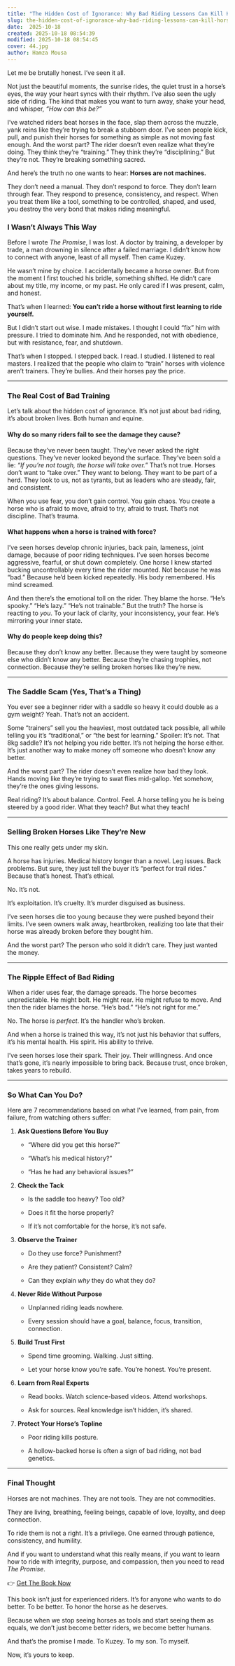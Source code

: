 ```yaml
---
title: "The Hidden Cost of Ignorance: Why Bad Riding Lessons Can Kill Horses and Hurt People"
slug: the-hidden-cost-of-ignorance-why-bad-riding-lessons-can-kill-horses-and-hurt-people
date:  2025-10-18
created: 2025-10-18 08:54:39
modified: 2025-10-18 08:54:45
cover: 44.jpg
author: Hamza Mousa
---
```



Let me be brutally honest. I’ve seen it all.



Not just the beautiful moments, the sunrise rides, the quiet trust in a horse’s eyes, the way your heart syncs with their rhythm. I’ve also seen the ugly side of riding. The kind that makes you want to turn away, shake your head, and whisper, *“How can this be?”*



I’ve watched riders beat horses in the face, slap them across the muzzle, yank reins like they’re trying to break a stubborn door. I’ve seen people kick, pull, and punish their horses for something as simple as not moving fast enough. And the worst part? The rider doesn’t even realize what they’re doing. They think they’re “training.” They think they’re “disciplining.” But they’re not. They’re breaking something sacred.



And here’s the truth no one wants to hear: **Horses are not machines.**



They don’t need a manual. They don’t respond to force. They don’t learn through fear. They respond to presence, consistency, and respect. When you treat them like a tool, something to be controlled, shaped, and used, you destroy the very bond that makes riding meaningful.



### I Wasn’t Always This Way



Before I wrote *The Promise*, I was lost. A doctor by training, a developer by trade, a man drowning in silence after a failed marriage. I didn’t know how to connect with anyone, least of all myself. Then came Kuzey.



He wasn’t mine by choice. I accidentally became a horse owner. But from the moment I first touched his bridle, something shifted. He didn’t care about my title, my income, or my past. He only cared if I was present, calm, and honest.



That’s when I learned: **You can’t ride a horse without first learning to ride yourself.**



But I didn’t start out wise. I made mistakes. I thought I could “fix” him with pressure. I tried to dominate him. And he responded, not with obedience, but with resistance, fear, and shutdown.



That’s when I stopped. I stepped back. I read. I studied. I listened to real masters. I realized that the people who claim to “train” horses with violence aren’t trainers. They’re bullies. And their horses pay the price.



---



### The Real Cost of Bad Training



Let’s talk about the hidden cost of ignorance. It’s not just about bad riding, it’s about broken lives. Both human and equine.



#### Why do so many riders fail to see the damage they cause?



Because they’ve never been taught. They’ve never asked the right questions. They’ve never looked beyond the surface. They’ve been sold a lie: *“If you’re not tough, the horse will take over.”* That’s not true. Horses don’t want to “take over.” They want to belong. They want to be part of a herd. They look to us, not as tyrants, but as leaders who are steady, fair, and consistent.



When you use fear, you don’t gain control. You gain chaos. You create a horse who is afraid to move, afraid to try, afraid to trust. That’s not discipline. That’s trauma.



#### What happens when a horse is trained with force?



I’ve seen horses develop chronic injuries, back pain, lameness, joint damage, because of poor riding techniques. I’ve seen horses become aggressive, fearful, or shut down completely. One horse I knew started bucking uncontrollably every time the rider mounted. Not because he was “bad.” Because he’d been kicked repeatedly. His body remembered. His mind screamed.



And then there’s the emotional toll on the rider. They blame the horse. “He’s spooky.” “He’s lazy.” “He’s not trainable.” But the truth? The horse is reacting to *you*. To your lack of clarity, your inconsistency, your fear. He’s mirroring your inner state.



#### Why do people keep doing this?



Because they don’t know any better. Because they were taught by someone else who didn’t know any better. Because they’re chasing trophies, not connection. Because they’re selling broken horses like they’re new.



---



### The Saddle Scam (Yes, That’s a Thing)



You ever see a beginner rider with a saddle so heavy it could double as a gym weight? Yeah. That’s not an accident.



Some “trainers” sell you the heaviest, most outdated tack possible, all while telling you it’s “traditional,” or “the best for learning.” Spoiler: It’s not. That 8kg saddle? It’s not helping you ride better. It’s not helping the horse either. It’s just another way to make money off someone who doesn’t know any better.



And the worst part? The rider doesn’t even realize how bad they look. Hands moving like they’re trying to swat flies mid-gallop. Yet somehow, they’re the ones giving lessons.



Real riding? It’s about balance. Control. Feel. A horse telling you he is being steered by a good rider. What they teach? But what they teach!



---



### Selling Broken Horses Like They’re New



This one really gets under my skin.



A horse has injuries. Medical history longer than a novel. Leg issues. Back problems. But sure, they just tell the buyer it’s “perfect for trail rides.” Because that’s honest. That’s ethical.



No. It’s not.



It’s exploitation. It’s cruelty. It’s murder disguised as business.



I’ve seen horses die too young because they were pushed beyond their limits. I’ve seen owners walk away, heartbroken, realizing too late that their horse was already broken before they bought him.



And the worst part? The person who sold it didn’t care. They just wanted the money.



---



### The Ripple Effect of Bad Riding



When a rider uses fear, the damage spreads. The horse becomes unpredictable. He might bolt. He might rear. He might refuse to move. And then the rider blames the horse. “He’s bad.” “He’s not right for me.”



No. The horse is *perfect*. It’s the handler who’s broken.



And when a horse is trained this way, it’s not just his behavior that suffers, it’s his mental health. His spirit. His ability to thrive.



I’ve seen horses lose their spark. Their joy. Their willingness. And once that’s gone, it’s nearly impossible to bring back. Because trust, once broken, takes years to rebuild.



---



### So What Can You Do?



Here are 7 recommendations based on what I’ve learned, from pain, from failure, from watching others suffer:



1.  **Ask Questions Before You Buy**  

    *   “Where did you get this horse?”  

    *   “What’s his medical history?”  

    *   “Has he had any behavioral issues?”



2.  **Check the Tack**  

    *   Is the saddle too heavy? Too old?  

    *   Does it fit the horse properly?  

    *   If it’s not comfortable for the horse, it’s not safe.



3.  **Observe the Trainer**  

    *   Do they use force? Punishment?  

    *   Are they patient? Consistent? Calm?  

    *   Can they explain *why* they do what they do?



4.  **Never Ride Without Purpose**  

    *   Unplanned riding leads nowhere.  

    *   Every session should have a goal, balance, focus, transition, connection.



5.  **Build Trust First**  

    *   Spend time grooming. Walking. Just sitting.  

    *   Let your horse know you’re safe. You’re honest. You’re present.



6.  **Learn from Real Experts**  

    *   Read books. Watch science-based videos. Attend workshops.  

    *   Ask for sources. Real knowledge isn’t hidden, it’s shared.



7.  **Protect Your Horse’s Topline**  

    *   Poor riding kills posture.  

    *   A hollow-backed horse is often a sign of bad riding, not bad genetics.



---



### Final Thought



Horses are not machines. They are not tools. They are not commodities.



They are living, breathing, feeling beings, capable of love, loyalty, and deep connection.



To ride them is not a right. It’s a privilege. One earned through patience, consistency, and humility.



And if you want to understand what this really means, if you want to learn how to ride with integrity, purpose, and compassion, then you need to read *The Promise*.



👉 [Get The Book Now](https://hamzamu.gumroad.com/l/the_promise_book)



This book isn’t just for experienced riders. It’s for anyone who wants to do better. To be better. To honor the horse as he deserves.



Because when we stop seeing horses as tools and start seeing them as equals, we don’t just become better riders, we become better humans.



And that’s the promise I made. To Kuzey. To my son. To myself.



Now, it’s yours to keep.